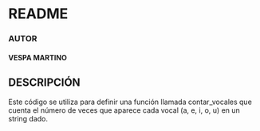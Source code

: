 # README 

### AUTOR
#### VESPA MARTINO

## DESCRIPCIÓN 
Este código se utiliza para definir una función llamada contar_vocales que cuenta el número de veces que aparece cada vocal (a, e, i, o, u) en un string dado.